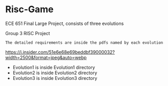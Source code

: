 # Risc-Game
ECE 651 Final Large Project, consists of three evolutions

Group 3 RISC Project

```
The detailed requirements are inside the pdfs named by each evolution
```
https://i.insider.com/51e6e68e69beddbf39000032?width=2500&format=jpeg&auto=webp

* Evolution1 is inside Evolution1 directory 
* Evolution2 is inside Evolution2 directory 
* Evolution3 is inside Evolution3 directory 
